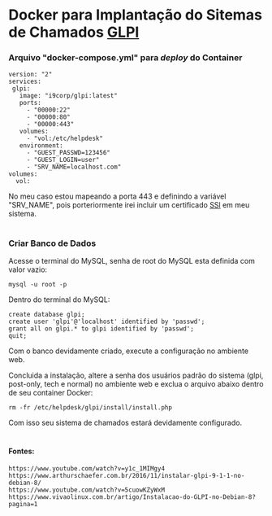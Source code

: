 # Docker para Implantação do Sitemas de Chamados [GLPI][1]

### Arquivo "docker-compose.yml" para *deploy* do Container

```
version: "2"
services:
 glpi:
   image: "i9corp/glpi:latest"
   ports:
     - "00000:22"
     - "00000:80"
     - "00000:443"
   volumes:
     - "vol:/etc/helpdesk"
   environment:
     - "GUEST_PASSWD=123456"
     - "GUEST_LOGIN=user"
     - "SRV_NAME=localhost.com"
volumes:
  vol:

```

No meu caso estou mapeando a porta 443 e definindo a variável "SRV_NAME", pois porteriormente irei incluir um certificado [SSl][2] em meu sistema.

#

### Criar Banco de Dados

Acesse o terminal do MySQL, senha de root do MySQL esta definida com valor vazio:

```
mysql -u root -p
```

Dentro do terminal do MySQL:

```
create database glpi;
create user 'glpi'@'localhost' identified by 'passwd';
grant all on glpi.* to glpi identified by 'passwd';
quit;
```

Com o banco devidamente criado, execute a configuração no ambiente web.

Concluida a instalação, altere a senha dos usuários padrão do sistema (glpi, post-only, tech e normal) no ambiente web e exclua o arquivo abaixo dentro de seu container Docker:

```
rm -fr /etc/helpdesk/glpi/install/install.php
```

Com isso seu sistema de chamados estará devidamente configurado.

#

#### Fontes:
```
https://www.youtube.com/watch?v=y1c_1MIMgy4
https://www.arthurschaefer.com.br/2016/11/instalar-glpi-9-1-1-no-debian-8/
https://www.youtube.com/watch?v=5cuowKZyWxM
https://www.vivaolinux.com.br/artigo/Instalacao-do-GLPI-no-Debian-8?pagina=1
```

#

[1]:http://www.glpibrasil.com.br/
[2]:https://letsencrypt.org/
